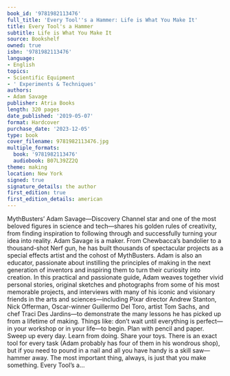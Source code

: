```yaml
---
book_id: '9781982113476'
full_title: 'Every Tool''s a Hammer: Life is What You Make It'
title: Every Tool's a Hammer
subtitle: Life is What You Make It
source: Bookshelf
owned: true
isbn: '9781982113476'
language:
- English
topics:
- Scientific Equipment
- ' Experiments & Techniques'
authors:
- Adam Savage
publisher: Atria Books
length: 320 pages
date_published: '2019-05-07'
format: Hardcover
purchase_date: '2023-12-05'
type: book
cover_filename: 9781982113476.jpg
multiple_formats:
  book: '9781982113476'
  audiobook: B07L39ZZ2Q
theme: making
location: New York
signed: true
signature_details: the author
first_edition: true
first_edition_details: american
---
```

MythBusters’ Adam Savage—Discovery Channel star and one of the most beloved figures in science and tech—shares his golden rules of creativity, from finding inspiration to following through and successfully turning your idea into reality.
Adam Savage is a maker. From Chewbacca’s bandolier to a thousand-shot Nerf gun, he has built thousands of spectacular projects as a special effects artist and the cohost of MythBusters. Adam is also an educator, passionate about instilling the principles of making in the next generation of inventors and inspiring them to turn their curiosity into creation.
In this practical and passionate guide, Adam weaves together vivid personal stories, original sketches and photographs from some of his most memorable projects, and interviews with many of his iconic and visionary friends in the arts and sciences—including Pixar director Andrew Stanton, Nick Offerman, Oscar-winner Guillermo Del Toro, artist Tom Sachs, and chef Traci Des Jardins—to demonstrate the many lessons he has picked up from a lifetime of making.
Things like: don’t wait until everything is perfect—in your workshop or in your life—to begin. Plan with pencil and paper. Sweep up every day. Learn from doing. Share your toys. There is an exact tool for every task (Adam probably has four of them in his wondrous shop), but if you need to pound in a nail and all you have handy is a skill saw—hammer away. The most important thing, always, is just that you make something.
Every Tool’s a...
